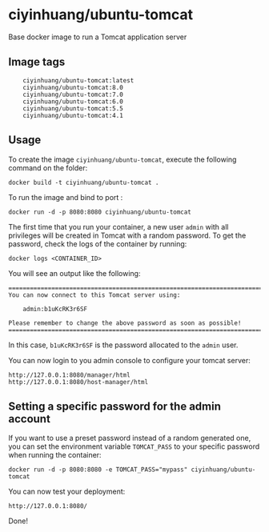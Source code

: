 ciyinhuang/ubuntu-tomcat
===================
Base docker image to run a Tomcat application server

Image tags
----------
```
    ciyinhuang/ubuntu-tomcat:latest
    ciyinhuang/ubuntu-tomcat:8.0
    ciyinhuang/ubuntu-tomcat:7.0
    ciyinhuang/ubuntu-tomcat:6.0
    ciyinhuang/ubuntu-tomcat:5.5
    ciyinhuang/ubuntu-tomcat:4.1
```

Usage
-----

To create the image `ciyinhuang/ubuntu-tomcat`, execute the following command on the folder:

    docker build -t ciyinhuang/ubuntu-tomcat .

To run the image and bind to port :

    docker run -d -p 8080:8080 ciyinhuang/ubuntu-tomcat


The first time that you run your container, a new user `admin` with all privileges 
will be created in Tomcat with a random password. To get the password, check the logs
of the container by running:

    docker logs <CONTAINER_ID>

You will see an output like the following:

    ========================================================================
    You can now connect to this Tomcat server using:

        admin:b1uKcRK3r6SF

    Please remember to change the above password as soon as possible!
    ========================================================================

In this case, `b1uKcRK3r6SF` is the password allocated to the `admin` user.

You can now login to you admin console to configure your tomcat server:

    http://127.0.0.1:8080/manager/html
    http://127.0.0.1:8080/host-manager/html


Setting a specific password for the admin account
-------------------------------------------------

If you want to use a preset password instead of a random generated one, you can
set the environment variable `TOMCAT_PASS` to your specific password when running the container:

    docker run -d -p 8080:8080 -e TOMCAT_PASS="mypass" ciyinhuang/ubuntu-tomcat

You can now test your deployment:

    http://127.0.0.1:8080/

Done!
